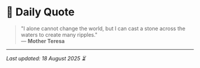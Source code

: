 # 📜 Daily Quote

> "I alone cannot change the world, but I can cast a stone across the waters to create many ripples."  
> — **Mother Teresa**

---

_Last updated: 18 August 2025 ⏳_
